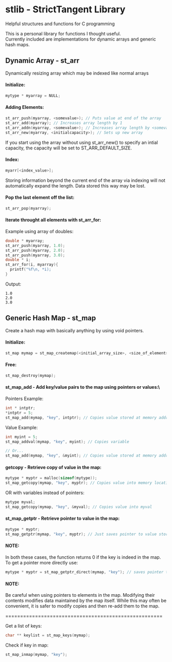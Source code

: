 # stlib - StrictTangent Library
Helpful structures and functions for C programming

This is a personal library for functions I thought useful.\
Currently included are implementations for dynamic arrays and generic hash maps.

## Dynamic Array - st_arr 

Dynamically resizing array which may be indexed like normal arrays


#### Initialize:
```c
mytype * myarray = NULL;
```
#### Adding Elements:
```c
st_arr_push(myarray, <somevalue>); // Puts value at end of the array
st_arr_add(myarray); // Increases array length by 1 
st_arr_addn(myarray, <somevalue>); // Increases array length by <somevalue>
st_arr_new(myarray, <initialcapacity>); // Sets up new array
```

If you start using the array without using st_arr_new() to specify an intial capacity, the capacity will be set to ST_ARR_DEFAULT_SIZE.

#### Index:
```c
myarr[<index_value>];
```
Storing information beyond the current end of the array via indexing will not automatically expand the length. Data stored this way may be lost.

#### Pop the last element off the list:
```c
st_arr_pop(myarray);
```
#### Iterate throught all elements with st_arr_for:
Example using array of doubles:
```c
double * myarray;
st_arr_push(myarray, 1.0);
st_arr_push(myarray, 2.0);
st_arr_push(myarray, 3.0);
double * i;
st_arr_for(i, myarray){
  printf("%f\n, *i);
}
```
Output:
```
1.0
2.0
3.0
```



## Generic Hash Map - st_map

Create a hash map with basically anything by using void pointers. 

#### Initialize:
```c
st_map mymap = st_map_createmap(<initial_array_size>, <size_of_element>);
```
#### Free:
```c
st_map_destroy(mymap);
```

#### st_map_add - Add key/value pairs to the map using pointers or values:\\
Pointers Example:
```c
int * intptr;
*intptr = 5;
st_map_add(mymap, "key", intptr); // Copies value stored at memory address
```
Value Example:
```c
int myint = 5;
st_map_addval(mymap, "key", myint); // Copies variable

// Or...
st_map_add(mymap, "key", &myint); // Copies value stored at memory address
```
#### getcopy - Retrieve copy of value in the map:
```c
mytype * myptr = malloc(sizeof(mytype));
st_map_getcopy(mymap, "key", myptr); // Copies value into memory location myptr
```
OR with variables instead of pointers:
```c
mytype myval;
st_map_getcopy(mymap, "key", &myval); // Copies value into myval
```
#### st_map_getptr - Retrieve pointer to value in the map:
```c
mytype * myptr;
st_map_getptr(mymap, "key", myptr); // Just saves pointer to value stored in the map
```
#### NOTE: 
In both these cases, the function returns 0 if the key is indeed in the map. To get a pointer more directly use:
```c
mytype * myptr = st_map_getptr_direct(mymap, "key"); // saves pointer to value stored in map
```
#### NOTE: 
Be careful when using pointers to elements in the map. Modifying their contents modifies data maintained by the map itself. While this may often be convenient, it is safer to modify copies and then re-add them to the map.

=====================================================

Get a list of keys:
```c
char ** keylist = st_map_keys(mymap);
```
Check if key in map:
```c
st_map_inmap(mymap, "key");
```

